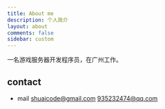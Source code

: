 ```yaml
---
title: About me
description: 个人简介
layout: about
comments: false
sidebar: custom
---
```


一名游戏服务器开发程序员，在广州工作。


## contact

- mail
	shuaicode@gmail.com
	935232474@qq.com
